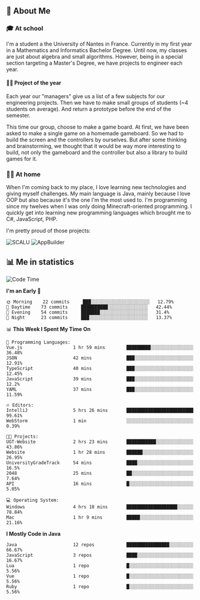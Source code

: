 ## 👀 About Me

### 🎓 At school

I'm a student a the University of Nantes in France. Currently in my first year in a Mathematics and Informatics Bachelor Degree. Until now, my classes are just about algebra and small algorithms. However, being in a special section targeting a Master's Degree, we have projects to engineer each year. 

#### 🔧🔬 Project of the year

Each year our "managers" give us a list of a few subjects for our engineering projects. Then we have to make small groups of students (~4 students on average). And return a prototype before the end of the semester.

This time our group, choose to make a game board. At first, we have been asked to make a single game on a homemade gameboard. So we had to build the screen and the controllers by ourselves. 
But after some thinking and brainstorming, we thought that it would be way more interesting to build, not only the gameboard and the controller but also a library to build games for it.

### 👨‍💻 At home

When I'm coming back to my place, I love learning new technologies and giving myself challenges. My main language is Java, mainly because I love OOP but also because it's the one I'm the most used to. I'm programming since my twelves when I was only doing Minecraft-oriented programming.  I quickly get into learning new programming languages which brought me to C#, JavaScript, PHP. 

I'm pretty proud of those projects:

![SCALU](https://github-readme-stats.vercel.app/api/pin?username=renardfute&repo=SCALU)
![AppBuilder](https://github-readme-stats.vercel.app/api/pin?username=pulsedev2&repo=AppBuilder)

## 📊 Me in statistics
<!--START_SECTION:waka-->
![Code Time](http://img.shields.io/badge/Code%20Time-30%20hrs%2027%20mins-blue)

**I'm an Early 🐤** 

```text
🌞 Morning    22 commits     ███░░░░░░░░░░░░░░░░░░░░░░   12.79% 
🌆 Daytime    73 commits     ██████████░░░░░░░░░░░░░░░   42.44% 
🌃 Evening    54 commits     ███████░░░░░░░░░░░░░░░░░░   31.4% 
🌙 Night      23 commits     ███░░░░░░░░░░░░░░░░░░░░░░   13.37%

```


📊 **This Week I Spent My Time On** 

```text
💬 Programming Languages: 
Vue.js                   1 hr 59 mins        █████████░░░░░░░░░░░░░░░░   36.48% 
JSON                     42 mins             ███░░░░░░░░░░░░░░░░░░░░░░   12.91% 
TypeScript               40 mins             ███░░░░░░░░░░░░░░░░░░░░░░   12.45% 
JavaScript               39 mins             ███░░░░░░░░░░░░░░░░░░░░░░   12.2% 
YAML                     37 mins             ███░░░░░░░░░░░░░░░░░░░░░░   11.59%

🔥 Editors: 
IntelliJ                 5 hrs 26 mins       █████████████████████████   99.61% 
WebStorm                 1 min               ░░░░░░░░░░░░░░░░░░░░░░░░░   0.39%

🐱‍💻 Projects: 
UGT-Website              2 hrs 23 mins       ███████████░░░░░░░░░░░░░░   43.86% 
Website                  1 hr 28 mins        ██████░░░░░░░░░░░░░░░░░░░   26.95% 
UniversityGradeTrack     54 mins             ████░░░░░░░░░░░░░░░░░░░░░   16.5% 
2048                     25 mins             ██░░░░░░░░░░░░░░░░░░░░░░░   7.64% 
API                      16 mins             █░░░░░░░░░░░░░░░░░░░░░░░░   5.05%

💻 Operating System: 
Windows                  4 hrs 18 mins       ███████████████████░░░░░░   78.84% 
Mac                      1 hr 9 mins         █████░░░░░░░░░░░░░░░░░░░░   21.16%

```

**I Mostly Code in Java** 

```text
Java                     12 repos            ████████████████░░░░░░░░░   66.67% 
JavaScript               3 repos             ████░░░░░░░░░░░░░░░░░░░░░   16.67% 
Lua                      1 repo              █░░░░░░░░░░░░░░░░░░░░░░░░   5.56% 
Vue                      1 repo              █░░░░░░░░░░░░░░░░░░░░░░░░   5.56% 
Ruby                     1 repo              █░░░░░░░░░░░░░░░░░░░░░░░░   5.56%

```



<!--END_SECTION:waka-->
